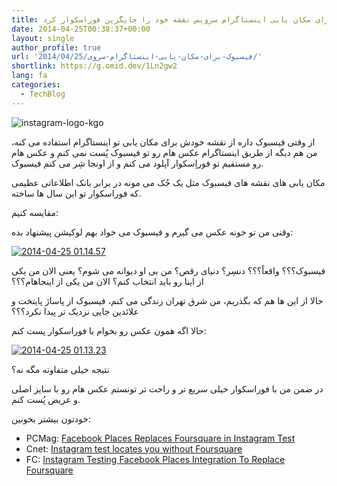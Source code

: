 ```yaml
---
title: فیسبوک برای مکان یابی اینستاگرام سرویس نقشه خود را جایگزین فوراسکوار کرد
date: 2014-04-25T00:38:37+00:00
layout: single
author_profile: true
url: '2014/04/25/فیسبوک-برای-مکان-یابی-اینستاگرام-سروی/'
shortlink: https://g.omid.dev/1Ln2gw2
lang: fa
categories: 
  - TechBlog
---
```

![instagram-logo-kgo](/images/2014/04/instagram-logo-kgo-150x150.png)

از وقتی فیسبوک داره از نقشه خودش برای مکان یابی تو اینستاگرام استفاده می کنه، من هم دیگه از طریق اینستاگرام عکس هام رو تو فیسبوک پُست نمی کنم و عکس هام رو مستقیم تو فوراِسکوار آپلود می کنم و از اونجا شِر می کنم فیسبوک.

مکان یابی های نقشه های فیسبوک مثل یک جُک می مونه در برابر بانک اطلاعاتی عظیمی که فوراسکوار تو این سال ها ساخته.

مقایسه کنیم:

وقنی من تو خونه عکس می گیرم و فیسبوک می خواد بهم لوکیشن پیشنهاد بده:

[![2014-04-25 01.14.57](/images/2014/04/2014-04-25-01.14.57.png)](/images/2014/04/2014-04-25-01.14.57.png)

فیسبوک؟؟؟ واقعاً؟؟؟ دنسِر؟ دنیای رقص؟ من بی او دیوانه می شوم؟ یعنی الان من یکی از اینا رو باید انتخاب کنم؟ الان من یکی از اینجاهام؟؟؟

حالا از این ها هم که بگذریم، من شرق تهران زندگی می کنم، فیسبوک از پاساژ پایتخت و علائدین جایی نزدیک تر پیدا نکرد؟؟؟

حالا اگه همون عکس رو بخوام با فوراسکوار پست کنم:

[![2014-04-25 01.13.23](/images/2014/04/2014-04-25-01.13.23.png)](/images/2014/04/2014-04-25-01.13.23.png)

نتیجه خیلی متفاوته مگه نه؟

در ضمن من با فوراسکوار خیلی سریع تر و راحت تر تونستم عکس هام رو با سایز اصلی و عریض پُست کنم.

خودتون بیشتر بخونین:

* PCMag: [Facebook Places Replaces Foursquare in Instagram Test](http://www.pcmag.com/article2/0,2817,2455555,00.asp "Facebook Places Replaces Foursquare in Instagram Test")
* Cnet: [Instagram test locates you without Foursquare](http://www.cnet.com/news/instagram-removing-foursquare-in-places-test/ "Instagram test locates you without Foursquare")
* FC: [Instagram Testing Facebook Places Integration To Replace Foursquare](http://www.fastcompany.com/3028166/instagram-testing-facebook-places-integration-to-replace-foursquare "Instagram Testing Facebook Places Integration To Replace Foursquare")
